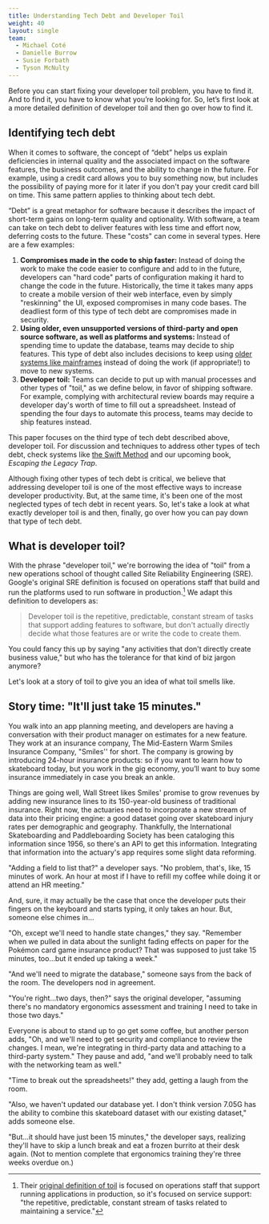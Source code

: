 ```yaml
---
title: Understanding Tech Debt and Developer Toil
weight: 40
layout: single
team:
  - Michael Coté
  - Danielle Burrow
  - Susie Forbath
  - Tyson McNulty
---
```


Before you can start fixing your developer toil problem, you have to find it. And to find it, you have to know what you’re looking for. So, let’s first look at a more detailed definition of developer toil and then go over how to find it.

## Identifying tech debt

When it comes to software, the concept of “debt” helps us explain deficiencies in internal quality and the associated impact on the software features, the business outcomes, and the ability to change in the future. For example, using a credit card allows you to buy something now, but includes the possibility of paying more for it later if you don't pay your credit card bill on time. This same pattern applies to thinking about tech debt.

“Debt” is a great metaphor for software because it describes the impact of short-term gains on long-term quality and optionality. With software, a team can take on tech debt to deliver features with less time and effort now, deferring costs to the future. These "costs" can come in several types. Here are a few examples:

1. **Compromises made in the code to ship faster:** Instead of doing the work to make the code easier to configure and add to in the future, developers can "hard code" parts of configuration making it hard to change the code in the future. Historically, the time it takes many apps to create a mobile version of their web interface, even by simply "reskinning" the UI, exposed compromises in many code bases. The deadliest form of this type of tech debt are compromises made in security.
2. **Using older, even unsupported versions of third-party and open source software, as well as platforms and systems:** Instead of spending time to update the database, teams may decide to ship features. This type of debt also includes decisions to keep using [older systems like mainframes](https://www.computerweekly.com/feature/Why-post-pandemic-reskilling-must-focus-on-mainframes) instead of doing the work (if appropriate!) to move to new systems.
3. **Developer toil:** Teams can decide to put up with manual processes and other types of "toil," as we define below, in favor of shipping software. For example, complying with architectural review boards may require a developer day's worth of time to fill out a spreadsheet. Instead of spending the four days to automate this process, teams may decide to ship features instead.

This paper focuses on the third type of tech debt described above, developer toil. For discussion and techniques to address other types of tech debt, check systems like [the Swift Method](/practices/swift-method/?utm_source=cote&utm_medium=whitepaper&utm_content=devtoil&utm_campaign=devrel) and our upcoming book, _Escaping the Legacy Trap_.

Although fixing other types of tech debt is critical, we believe that addressing developer toil is one of the most effective ways to increase developer productivity. But, at the same time, it's been one of the most neglected types of tech debt in recent years. So, let's take a look at what exactly developer toil is and then, finally, go over how you can pay down that type of tech debt.

## What is developer toil?

With the phrase "developer toil," we're borrowing the idea of "toil" from a new operations school of thought called Site Reliability Engineering (SRE). Google's original SRE definition is focused on operations staff that build and run the platforms used to run software in production.[^4] We adapt this definition to developers as:

> Developer toil is the repetitive, predictable, constant stream of tasks that support adding features to software, but don't actually directly decide what those features are or write the code to create them.

You could fancy this up by saying "any activities that don't directly create business value," but who has the tolerance for that kind of biz jargon anymore?

Let's look at a story of toil to give you an idea of what toil smells like.

## Story time: "It'll just take 15 minutes."

You walk into an app planning meeting, and developers are having a conversation with their product manager on estimates for a new feature. They work at an insurance company, The Mid-Eastern Warm Smiles Insurance Company, "Smiles'' for short. The company is growing by introducing 24-hour insurance products: so if you want to learn how to skateboard today, but you work in the gig economy, you’ll want to buy some insurance immediately in case you break an ankle.

Things are going well, Wall Street likes Smiles' promise to grow revenues by adding new insurance lines to its 150-year-old business of traditional insurance. Right now, the actuaries need to incorporate a new stream of data into their pricing engine: a good dataset going over skateboard injury rates per demographic and geography. Thankfully, the International Skateboarding and Paddleboarding Society has been cataloging this information since 1956, so there's an API to get this information. Integrating that information into the actuary's app requires some slight data reforming.

"Adding a field to list that?" a developer says. "No problem, that's, like, 15 minutes of work. An hour at most if I have to refill my coffee while doing it or attend an HR meeting."

And, sure, it may actually be the case that once the developer puts their fingers on the keyboard and starts typing, it only takes an hour. But, someone else chimes in...

"Oh, except we'll need to handle state changes," they say. "Remember when we pulled in data about the sunlight fading effects on paper for the Pokémon card game insurance product? That was supposed to just take 15 minutes, too…but it ended up taking a week."

"And we'll need to migrate the database," someone says from the back of the room. The developers nod in agreement.

"You're right…two days, then?" says the original developer, "assuming there's no mandatory ergonomics assessment and training I need to take in those two days."

Everyone is about to stand up to go get some coffee, but another person adds, "Oh, and we'll need to get security and compliance to review the changes. I mean, we're integrating in third-party data and attaching to a third-party system." They pause and add, "and we'll probably need to talk with the networking team as well."

"Time to break out the spreadsheets!" they add, getting a laugh from the room.

"Also, we haven't updated our database yet. I don't think version 7.05G has the ability to combine this skateboard dataset with our existing dataset," adds someone else.

"But...it should have just been 15 minutes," the developer says, realizing they'll have to skip a lunch break and eat a frozen burrito at their desk again. (Not to mention complete that ergonomics training they're three weeks overdue on.)

[^4]: Their [original definition of toil](https://sre.google/workbook/eliminating-toil/) is focused on operations staff that support running applications in production, so it's focused on service support: "the repetitive, predictable, constant stream of tasks related to maintaining a service."

